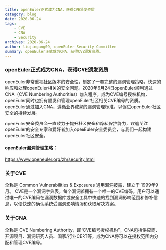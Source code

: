 ```yaml
---
title: openEuler正式成为CNA，获得CVE颁发资质
category: blog 
date: 2020-06-24
tags:
    - CVE
    - CNA
    - Security
archives: 2020-06-24
author: liujingang09, openEuler Security Committee
summary: openEuler正式成为CNA，获得CVE颁发资质。
---
```


### openEuler正式成为CNA，获得CVE颁发资质
openEuler非常重视社区版本的安全性，制定了一套完整的漏洞管理策略，快速的响应和处理openEuler相关的安全问题。2020年6月24日openEuler顺利通过CNA（CVE Numbering Authorities）加入程序，成为CVE编号授权机构，openEuler同时也拥有颁发和管理openEuler社区相关CVE编号的资质。openEuler通过加入CNA，遵循业界成熟的漏洞管理标准，以促进openEuler社区安全的持续发展。

openEuler安全委员会一直致力于提升社区安全和隐私保护能力，欢迎关注openEuler的安全专家和爱好者加入openEuler安全委员会，与我们一起构建openEuler社区安全。

#### openEuler漏洞管理策略：
https://www.openeuler.org/zh/security.html

### 关于CVE
全称是 Common Vulnerabilities & Exposures  通用漏洞披露，建立于 1999年9月。 CVE是一个漏洞字典表，每个漏洞都拥有一个唯一的CVE编码。用户可以通过唯一的CVE编码在漏洞数据库或安全工具中快速的找到漏洞影响范围和修补信息，以便快速的确认系统受漏洞影响情况和获取解决方案。

### 关于CNA
全称是 CVE Numbering Authority，即“CVE编号授权机构”，CNA包括供应商、开源项目、漏洞研究人员、国家/行业CERT等，成为CNA将可以在授权范围内分配和管理CVE编号。
